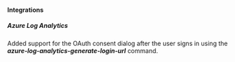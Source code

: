 
#### Integrations

##### Azure Log Analytics

Added support for the OAuth consent dialog after the user signs in using the ***azure-log-analytics-generate-login-url*** command.